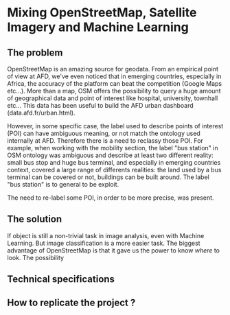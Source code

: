 # Mixing OpenStreetMap, Satellite Imagery and Machine Learning

## The problem

OpenStreetMap is an amazing source for geodata. From an empirical point of view at AFD, we've even noticed that in emerging countries, especially in Africa, the accuracy of the platform can beat the competition (Google Maps etc...). More than a map, OSM offers the possibility to query a huge amount of geographical data and point of interest like hospital, university, townhall etc... This data has been useful to build the AFD urban dashboard (data.afd.fr/urban.html).

However, in some specific case, the label used to describe points of interest (POI) can have ambiguous meaning, or not match the ontology used internally at AFD. Therefore there is a need to reclassy those POI. For example, when working with the mobility section, the label "bus station" in OSM ontology was ambiguous and describe at least two different reality: small bus stop and huge bus terminal, and especially in emerging countries context, covered a large range of differents realities: the land used by a bus terminal can be covered or not, buildings can be built around. The label "bus station" is to general to be exploit.

The need to re-label some POI, in order to be more precise, was present.


## The solution

If object is still a non-trivial task in image analysis, even with Machine Learning. But image classification is a more easier task. The biggest advantage of OpenStreetMap is that it gave us the power to know *where* to look. The possibility 

## Technical specifications

## How to replicate the project ? 
